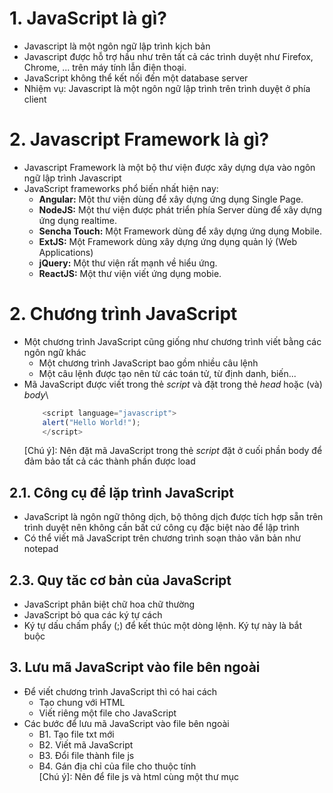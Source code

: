 # 1. JavaScript là gì?
- Javascript là một ngôn ngữ lập trình kịch bản
- Javascript được hỗ trợ hầu như trên tất cả các trình duyệt như Firefox, Chrome, ... trên máy tính lẫn điện thoại.
- JavaScript không thể kết nối đến một database server
- Nhiệm vụ: Javascript là một ngôn ngữ lập trình trên trình duyệt ở phía client
# 2. Javascript Framework là gì?
- Javascript Framework là một bộ thư viện được xây dựng dựa vào ngôn ngữ lập trình Javascript
- JavaScript frameworks phổ biến nhất hiện nay:
	+ **Angular:** Một thư viện dùng để xây dựng ứng dụng Single Page.
	+ **NodeJS:** Một thư viện được phát triển phía Server dùng để xây dựng ứng dụng realtime.
	+ **Sencha Touch:** Một Framework dùng để xây dựng ứng dụng Mobile.
	+ **ExtJS:** Một Framework dùng xây dựng ứng dụng quản lý (Web Applications)
	+ **jQuery:** Một thư viện rất mạnh về hiểu ứng.
	+ **ReactJS:** Một thư viện viết ứng dụng mobie.
# 2. Chương trình JavaScript
- Một chương trình JavaScript cũng giống như chương trình viết bằng các ngôn ngữ khác
	+ Một chương trình JavaScript bao gồm nhiều câu lệnh
	+ Một câu lệnh được tạo nên từ các toán tử, từ định danh, biến...
- Mã JavaScript được viết trong thẻ *script* và đặt trong thẻ *head* hoặc (và) *body*\
	```js
		<script language="javascript">
		alert("Hello World!");
		</script>
	```
	[Chú ý]: Nên đặt mã JavaScript trong thẻ *script* đặt ở cuối phần body để đảm bảo tất cả các thành phần được load
## 2.1. Công cụ để lặp trình JavaScript
- JavaScript là ngôn ngữ thông dịch, bộ thông dịch được tích hợp sẵn trên  trình duyệt nên không cần bất cứ công cụ đặc biệt nào để lập trình
- Có thể viết mã JavaScript trên chương trình soạn thảo văn bản như notepad
## 2.3. Quy tăc cơ bản của JavaScript
- JavaScript phân biệt chữ hoa chữ thường
- JavaScript bỏ qua các ký tự cách
- Ký tự dấu chấm phẩy (;) để kết thúc một dòng lệnh. Ký tự này là bắt buộc
## 3. Lưu mã JavaScript vào file bên ngoài
- Để viết chương trình JavaScript thì có hai cách
	+ Tạo chung với HTML
	+ Viết riêng một file cho JavaScript
- Các bước để lưu mã JavaScript vào file bên ngoài
	+ B1. Tạo file txt mới
	+ B2. Viết mã JavaScript
	+ B3. Đổi file thành file js
	+ B4. Gán địa chỉ của file cho thuộc tính\
[Chú ý]: Nên để file js và html cùng một thư mục